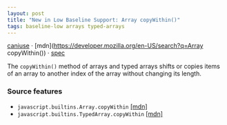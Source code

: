 ```yaml
---
layout: post
title: "New in Low Baseline Support: Array copyWithin()"
tags: baseline-low arrays typed-arrays
---
```


[caniuse](https://caniuse.com/?search=array-copywithin) · [mdn](https://developer.mozilla.org/en-US/search?q=Array copyWithin()) · [spec](https://tc39.es/ecma262/multipage/indexed-collections.html#sec-array.prototype.copywithin)

The `copyWithin()` method of arrays and typed arrays shifts or copies items of an array to another index of the array without changing its length.

### Source features

- ``javascript.builtins.Array.copyWithin`` [[mdn]](https://developer.mozilla.org/en-US/search?q=javascript.builtins.Array.copyWithin)
- ``javascript.builtins.TypedArray.copyWithin`` [[mdn]](https://developer.mozilla.org/en-US/search?q=javascript.builtins.TypedArray.copyWithin)
